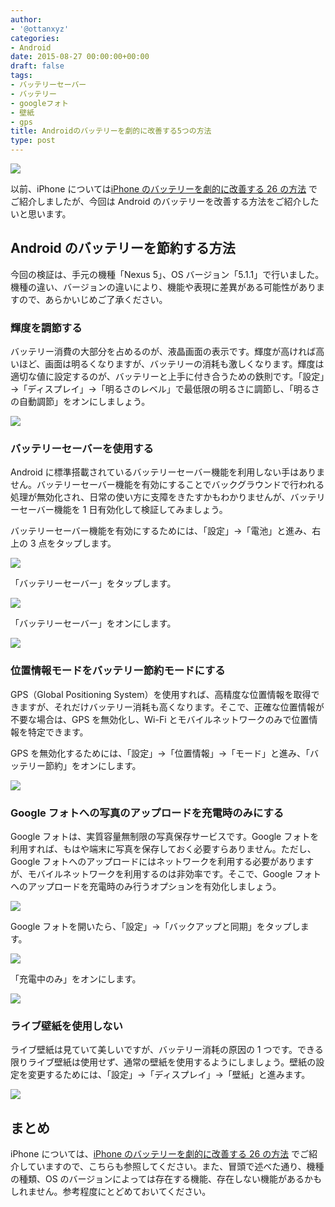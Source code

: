 ```yaml
---
author:
- '@ottanxyz'
categories:
- Android
date: 2015-08-27 00:00:00+00:00
draft: false
tags:
- バッテリーセーバー
- バッテリー
- googleフォト
- 壁紙
- gps
title: Androidのバッテリーを劇的に改善する5つの方法
type: post
---
```


![](150826-55ddc2eea3d0f.jpg)

以前、iPhone については[iPhone のバッテリーを劇的に改善する 26 の方法](/posts/2015/04/iphone-battery-1139/)
でご紹介しましたが、今回は Android のバッテリーを改善する方法をご紹介したいと思います。

## Android のバッテリーを節約する方法

今回の検証は、手元の機種「Nexus 5」、OS バージョン「5.1.1」で行いました。機種の違い、バージョンの違いにより、機能や表現に差異がある可能性がありますので、あらかいじめご了承ください。

### 輝度を調節する

バッテリー消費の大部分を占めるのが、液晶画面の表示です。輝度が高ければ高いほど、画面は明るくなりますが、バッテリーの消耗も激しくなります。輝度は適切な値に設定するのが、バッテリーと上手に付き合うための鉄則です。「設定」→「ディスプレイ」→「明るさのレベル」で最低限の明るさに調節し、「明るさの自動調節」をオンにしましょう。

![](150826-55ddc2efdb3db.png)

### バッテリーセーバーを使用する

Android に標準搭載されているバッテリーセーバー機能を利用しない手はありません。バッテリーセーバー機能を有効にすることでバックグラウンドで行われる処理が無効化され、日常の使い方に支障をきたすかもわかりませんが、バッテリーセーバー機能を 1 日有効化して検証してみましょう。

バッテリーセーバー機能を有効にするためには、「設定」→「電池」と進み、右上の 3 点をタップします。

![](150826-55ddc2f183994.png)

「バッテリーセーバー」をタップします。

![](150826-55ddc2f34691b.png)

「バッテリーセーバー」をオンにします。

![](150826-55ddc2f545998.png)

### 位置情報モードをバッテリー節約モードにする

GPS（Global Positioning System）を使用すれば、高精度な位置情報を取得できますが、それだけバッテリー消耗も高くなります。そこで、正確な位置情報が不要な場合は、GPS を無効化し、Wi-Fi とモバイルネットワークのみで位置情報を特定できます。

GPS を無効化するためには、「設定」→「位置情報」→「モード」と進み、「バッテリー節約」をオンにします。

![](150826-55ddc2f6eecad.png)

### Google フォトへの写真のアップロードを充電時のみにする

Google フォトは、実質容量無制限の写真保存サービスです。Google フォトを利用すれば、もはや端末に写真を保存しておく必要すらありません。ただし、Google フォトへのアップロードにはネットワークを利用する必要がありますが、モバイルネットワークを利用するのは非効率です。そこで、Google フォトへのアップロードを充電時のみ行うオプションを有効化しましょう。

![](150826-55ddc2f8b4f02.png)

Google フォトを開いたら、「設定」→「バックアップと同期」をタップします。

![](150826-55ddc2fb0e738.png)

「充電中のみ」をオンにします。

![](150826-55ddc2fccba7d.png)

### ライブ壁紙を使用しない

ライブ壁紙は見ていて美しいですが、バッテリー消耗の原因の 1 つです。できる限りライブ壁紙は使用せず、通常の壁紙を使用するようにしましょう。壁紙の設定を変更するためには、「設定」→「ディスプレイ」→「壁紙」と進みます。

![](150826-55ddc301ac2cc.png)

## まとめ

iPhone については、[iPhone のバッテリーを劇的に改善する 26 の方法](/posts/2015/04/iphone-battery-1139/)
でご紹介していますので、こちらも参照してください。また、冒頭で述べた通り、機種の種類、OS のバージョンによっては存在する機能、存在しない機能があるかもしれません。参考程度にとどめておいてください。